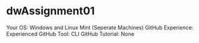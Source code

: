 # dwAssignment01

Your OS: Windows and Linux Mint (Seperate Machines)
GitHub Experience: Experienced
GitHub Tool: CLI
GitHub Tutorial: None
